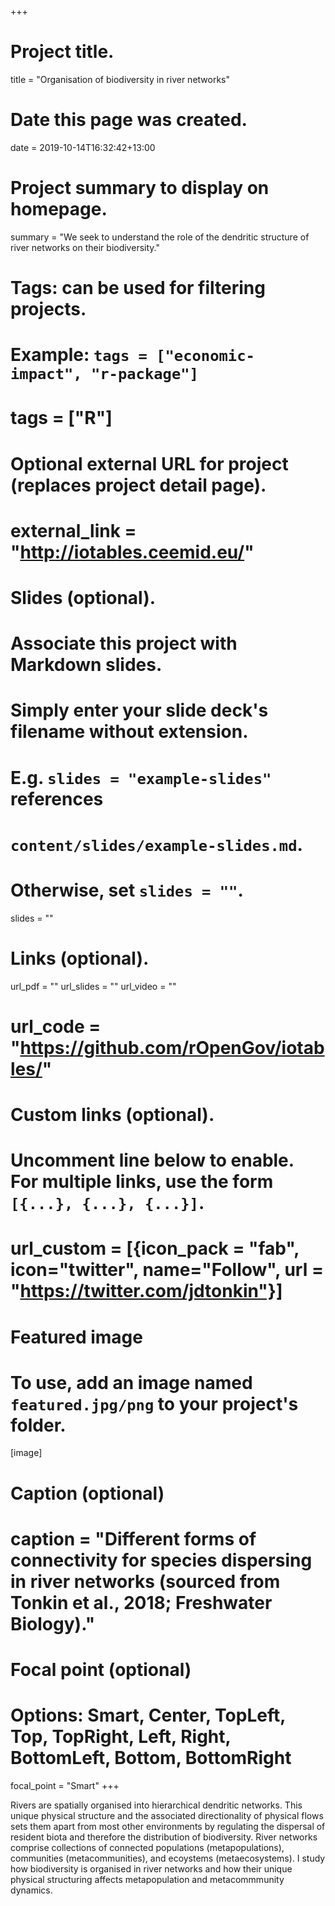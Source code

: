 +++
# Project title.
title = "Organisation of biodiversity in river networks"

# Date this page was created.
date = 2019-10-14T16:32:42+13:00

# Project summary to display on homepage.
summary = "We seek to understand the role of the dendritic structure of river networks on their biodiversity."

# Tags: can be used for filtering projects.
# Example: `tags = ["economic-impact", "r-package"]`
# tags = ["R"]

# Optional external URL for project (replaces project detail page).
# external_link = "http://iotables.ceemid.eu/"

# Slides (optional).
#   Associate this project with Markdown slides.
#   Simply enter your slide deck's filename without extension.
#   E.g. `slides = "example-slides"` references 
#   `content/slides/example-slides.md`.
#   Otherwise, set `slides = ""`.
slides = ""

# Links (optional).
url_pdf = ""
url_slides = ""
url_video = ""
# url_code = "https://github.com/rOpenGov/iotables/"

# Custom links (optional).
#   Uncomment line below to enable. For multiple links, use the form `[{...}, {...}, {...}]`.
# url_custom = [{icon_pack = "fab", icon="twitter", name="Follow", url = "https://twitter.com/jdtonkin"}]

# Featured image
# To use, add an image named `featured.jpg/png` to your project's folder. 
[image]
  # Caption (optional)
  # caption = "Different forms of connectivity for species dispersing in river networks (sourced from Tonkin et al., 2018; Freshwater Biology)."
  
  # Focal point (optional)
  # Options: Smart, Center, TopLeft, Top, TopRight, Left, Right, BottomLeft, Bottom, BottomRight
  focal_point = "Smart"
+++


Rivers are spatially organised into hierarchical dendritic networks. This unique physical structure and the associated directionality of physical flows sets them apart from most other environments by regulating the dispersal of resident biota and therefore the distribution of biodiversity. River networks comprise collections of connected populations (metapopulations), communities (metacommunities), and ecoystems (metaecosystems). I study how biodiversity is organised in river networks and how their unique physical structuring affects metapopulation and metacommmunity dynamics.